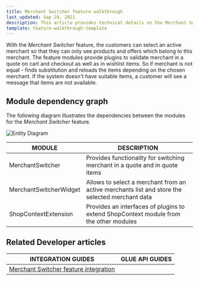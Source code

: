 ```yaml
---
title: Merchant Switcher feature walkthrough
last_updated: Sep 29, 2021
description: This article provides technical details on the Merchant Switcher feature.
template: feature-walkthrough-template
---
```


With the *Merchant Switcher* feature, the customers can select an active merchant so that they can only see products and offers which belong to this merchant.
The feature modules provide plugins to validate merchant in a quote on cart and checkout as well as in wishlist items.
So if merchant is not equal - finds substitution and reloads the items depending on the chosen merchant.
If the system doesn't have suitable items, a customer will see a message that items are not available.

## Module dependency graph

The following diagram illustrates the dependencies between the modules for the *Merchant Switcher* feature.

![Entity Diagram](https://confluence-connect.gliffy.net/embed/image/8db03d24-88d4-4715-a5e1-afae4f2ff8ca.png?utm_medium=live&utm_source=confluence)

| MODULE     | DESCRIPTION                |
|------------|----------------------------|
| MerchantSwitcher | Provides functionality for switching merchant in a quote and in quote items   |
| MerchantSwitcherWidget | Allows to select a merchant from an active merchants list and store the selected merchant data   |
| ShopContextExtension | Provides an interfaces of plugins to extend ShopContext module from the other modules   |

## Related Developer articles

| INTEGRATION GUIDES | GLUE API GUIDES  |
| ------------- | -------------- |
| [Merchant Switcher feature integration](/docs/marketplace/dev/feature-integration-guides/{{page.version}}/merchant-switcher-feature-integration.html) |